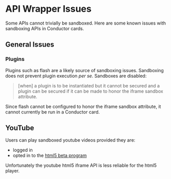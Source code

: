 # API Wrapper Issues

Some APIs cannot trivially be sandboxed.  Here are some known issues with
sandboxing APIs in Conductor cards.

## General Issues

### Plugins

Plugins such as flash are a likely source of sandboxing issues.  Sandboxing does
not prevent plugin execution *per se*.  Sandboxes are disabled:
> [when] a plugin is to be instantiated but it cannot be secured
and a plugin can be secured if it can be made to honor the iframe sandbox
attribute.

Since flash cannot be configured to honor the iframe sandbox attribute, it
cannot currently be run in a Conductor card.

## YouTube

Users can play sandboxed youtube videos provided they are:

  - logged in
  - opted in to the [html5 beta program](http://youtube.com/html5)

Unfortunately the youtube html5 iframe API is less reliable for the html5
player.
